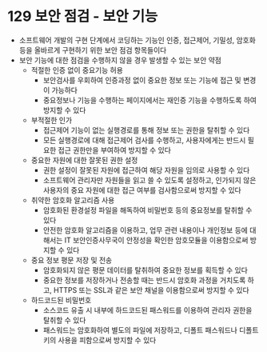# 129 보안 점검 - 보안 기능

- 소프트웨어 개발의 구현 단계에서 코딩하는 기능인 인증, 접근제어, 기밀성, 암호화 등을 올바르게 구현하기 위한 보안 점검 항목들이다
- 보안 기능에 대한 점검을 수행하지 않을 경우 발생할 수 있는 보안 약점
  - 적절한 인증 없이 중요기능 허용
    - 보안검사를 우회하여 인증과정 없이 중요한 정보 또는 기능에 접근 및 변경이 가능하다
    - 중요정보나 기능을 수행하는 페이지에서는 재인증 기능을 수행하도록 하여 방지할 수 있다
  - 부적절한 인가
    - 접근제어 기능이 없는 실행경로를 통해 정보 또는 권한을 탈취할 수 있다
    - 모든 실행경로에 대해 접근제어 검사를 수행하고, 사용자에게는 반드시 필요한 접근 권한만을 부여하여 방지할 수 있다
  - 중요한 자원에 대한 잘못된 권한 설정
    - 권한 설정이 잘못된 자원에 접근하여 해당 자원을 임의로 사용할 수 있다
    - 소프트웨어 관리자만 자원들을 읽고 쓸 수 있도록 설정하고, 인가되지 않은 사용자의 중요 자원에 대한 접근 여부를 검사함으로써 방지할 수 있다
  - 취약한 암호화 알고리즘 사용
    - 암호화된 환경설정 파일을 해독하여 비밀번호 등의 중요정보를 탈취할 수 있다
    - 안전한 암호화 알고리즘을 이용하고, 업무 관련 내용이나 개인정보 등에 대해서는 IT 보안인증사무국이 안정성을 확인한 암호모듈을 이용함으로써 방지할 수 있다
  - 중요 정보 평문 저장 및 전송
    - 암호화되지 않은 평문 데이터를 탈취하여 중요한 정보를 획득할 수 있다
    - 중요한 정보를 저장하거나 전송할 때는 반드시 암호화 과정을 거치도록 하고, HTTPS 또는 SSL과 같은 보안 채널을 이용함으로써 방지할 수 있다
  - 하드코드된 비밀번호
    - 소스코드 유출 시 내부에 하드코드된 패스워드를 이용하여 관리자 권한을 탈취할 수 있다
    - 패스워드는 암호화하여 별도의 파일에 저장하고, 디폴트 패스워드나 디폴트 키의 사용을 피함으로써 방지할 수 있다

